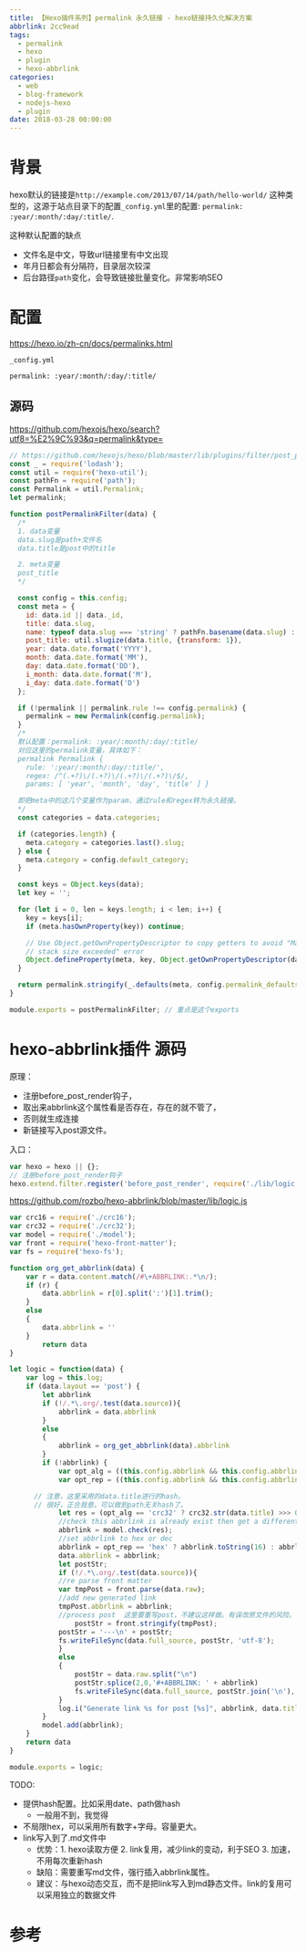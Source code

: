 ```yaml
---
title: 【Hexo插件系列】permalink 永久链接 - hexo链接持久化解决方案
abbrlink: 2cc9ead
tags:
  - permalink
  - hexo
  - plugin
  - hexo-abbrlink
categories:
  - web
  - blog-framework
  - nodejs-hexo
  - plugin
date: 2018-03-28 00:00:00
---
```



# 背景

hexo默认的链接是`http://example.com/2013/07/14/path/hello-world/` 这种类型的，这源于站点目录下的配置`_config.yml`里的配置: `permalink: :year/:month/:day/:title/`.

这种默认配置的缺点
- 文件名是中文，导致url链接里有中文出现
- 年月日都会有分隔符，目录层次较深
- 后台路径`path`变化，会导致链接批量变化。非常影响SEO

# 配置

https://hexo.io/zh-cn/docs/permalinks.html

`_config.yml`

`permalink: :year/:month/:day/:title/`


## 源码

https://github.com/hexojs/hexo/search?utf8=%E2%9C%93&q=permalink&type=



```js
// https://github.com/hexojs/hexo/blob/master/lib/plugins/filter/post_permalink.js
const _ = require('lodash');
const util = require('hexo-util');
const pathFn = require('path');
const Permalink = util.Permalink;
let permalink;

function postPermalinkFilter(data) {
  /*
  1. data变量
  data.slug是path+文件名
  data.title是post中的title

  2. meta变量
  post_title
  */

  const config = this.config;
  const meta = {
    id: data.id || data._id,
    title: data.slug,
    name: typeof data.slug === 'string' ? pathFn.basename(data.slug) : '', // 这里把path当做了basename
    post_title: util.slugize(data.title, {transform: 1}),
    year: data.date.format('YYYY'),
    month: data.date.format('MM'),
    day: data.date.format('DD'),
    i_month: data.date.format('M'),
    i_day: data.date.format('D')
  };

  if (!permalink || permalink.rule !== config.permalink) {
    permalink = new Permalink(config.permalink);
  }
  /*
  默认配置：permalink: :year/:month/:day/:title/
  对应这里的permalink变量，具体如下：
  permalink Permalink {
    rule: ':year/:month/:day/:title/',
    regex: /^(.+?)\/(.+?)\/(.+?)\/(.+?)\/$/,
    params: [ 'year', 'month', 'day', 'title' ] }

  即把meta中的这几个变量作为param，通过rule和regex转为永久链接。
  */
  const categories = data.categories;

  if (categories.length) {
    meta.category = categories.last().slug;
  } else {
    meta.category = config.default_category;
  }

  const keys = Object.keys(data);
  let key = '';

  for (let i = 0, len = keys.length; i < len; i++) {
    key = keys[i];
    if (meta.hasOwnProperty(key)) continue;

    // Use Object.getOwnPropertyDescriptor to copy getters to avoid "Maximum call
    // stack size exceeded" error
    Object.defineProperty(meta, key, Object.getOwnPropertyDescriptor(data, key));
  }

  return permalink.stringify(_.defaults(meta, config.permalink_defaults)); // 核心代码，把meta的变量，传入到
}

module.exports = postPermalinkFilter; // 重点是这个exports

```

# hexo-abbrlink插件 源码

原理：
- 注册before_post_render钩子，
- 取出来abbrlink这个属性看是否存在，存在的就不管了，
- 否则就生成连接
- 新链接写入post源文件。


入口：

```js
var hexo = hexo || {};
// 注册before_post_render钩子
hexo.extend.filter.register('before_post_render', require('./lib/logic'), 15);
```


https://github.com/rozbo/hexo-abbrlink/blob/master/lib/logic.js



```js
var crc16 = require('./crc16');
var crc32 = require('./crc32');
var model = require('./model');
var front = require('hexo-front-matter');
var fs = require('hexo-fs');

function org_get_abbrlink(data) {
    var r = data.content.match(/#\+ABBRLINK:.*\n/);
    if (r) {
        data.abbrlink = r[0].split(':')[1].trim();
    }
    else
    {
        data.abbrlink = ''
    }
        return data
}

let logic = function(data) {
    var log = this.log;
    if (data.layout == 'post') {
        let abbrlink
        if (!/.*\.org/.test(data.source)){
            abbrlink = data.abbrlink
        }
        else
        {
            abbrlink = org_get_abbrlink(data).abbrlink
        }
        if (!abbrlink) {
			var opt_alg = ((this.config.abbrlink && this.config.abbrlink.alg) ? this.config.abbrlink.alg : 'crc16');
			var opt_rep = ((this.config.abbrlink && this.config.abbrlink.rep) ? this.config.abbrlink.rep : 'dec')

      // 注意，这里采用的data.title进行的hash。
      // 很好，正合我意。可以做到path无关hash了。
			let res = (opt_alg == 'crc32' ? crc32.str(data.title) >>> 0 : crc16(data.title) >>> 0);
			//check this abbrlink is already exist then get a different one
			abbrlink = model.check(res);
			//set abbrlink to hex or dec
			abbrlink = opt_rep == 'hex' ? abbrlink.toString(16) : abbrlink;
            data.abbrlink = abbrlink;
            let postStr;
            if (!/.*\.org/.test(data.source)){
            //re parse front matter
            var tmpPost = front.parse(data.raw);
            //add new generated link
            tmpPost.abbrlink = abbrlink;
            //process post  这里要重写post，不建议这样做。有误改原文件的风险。
                postStr = front.stringify(tmpPost);
            postStr = '---\n' + postStr;
            fs.writeFileSync(data.full_source, postStr, 'utf-8');
            }
            else
            {
                postStr = data.raw.split("\n")
                postStr.splice(2,0,'#+ABBRLINK: ' + abbrlink)
                fs.writeFileSync(data.full_source, postStr.join('\n'), 'utf-8');
            }
            log.i("Generate link %s for post [%s]", abbrlink, data.title);
        }
        model.add(abbrlink);
    }
    return data
}

module.exports = logic;
```


TODO:

- 提供hash配置。比如采用date、path做hash
  - 一般用不到，我觉得
- 不局限hex，可以采用所有数字+字母。容量更大。
- link写入到了.md文件中
  - 优势：1. hexo读取方便  2. link复用，减少link的变动，利于SEO  3. 加速，不用每次重新hash
  - 缺陷：需要重写md文件，强行插入abbrlink属性。
  - 建议：与hexo动态交互，而不是把link写入到md静态文件。link的复用可以采用独立的数据文件

# 参考
